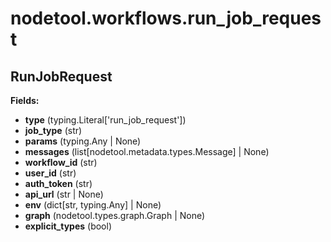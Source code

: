 # nodetool.workflows.run_job_request

## RunJobRequest

**Fields:**
- **type** (typing.Literal['run_job_request'])
- **job_type** (str)
- **params** (typing.Any | None)
- **messages** (list[nodetool.metadata.types.Message] | None)
- **workflow_id** (str)
- **user_id** (str)
- **auth_token** (str)
- **api_url** (str | None)
- **env** (dict[str, typing.Any] | None)
- **graph** (nodetool.types.graph.Graph | None)
- **explicit_types** (bool)


